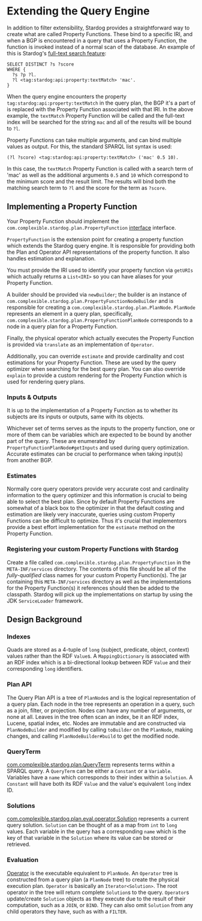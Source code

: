 # Extending the Query Engine

In addition to filter extensibility, Stardog provides a straightforward way to create what are called Property Functions.
These bind to a specific IRI, and when a BGP is encountered in a query that uses a Property Function, the function
is invoked instead of a normal scan of the database. An example of this is Stardog's 
[full-text search feature](http://docs.stardog.com/#_integration_with_sparql):

```sparql
SELECT DISTINCT ?s ?score
WHERE {
  ?s ?p ?l.
  ?l <tag:stardog:api:property:textMatch> 'mac'.
}

```

When the query engine encounters the property `tag:stardog:api:property:textMatch` in the query plan, the BGP it's a 
part of is replaced with the Property Function associated with that IRI. In the above example, the `textMatch` Property
Function will be called and the full-text index will be searched for the string `mac` and all of the results will
be bound to `?l`.

Property Functions can take multiple arguments, and can bind multiple values as output. For this, the standard
SPARQL list syntax is used:

```sparql
(?l ?score) <tag:stardog:api:property:textMatch> ('mac' 0.5 10).
```

In this case, the `textMatch` Property Function is called with a search term of 'mac' as well as the additional 
arguments `0.5` and `10` which correspond to the minimum score and the result limit. The results will bind both the
matching search term to `?l` and the score for the term as `?score`.

## Implementing a Property Function

Your Property Function should implement the `com.complexible.stardog.plan.PropertyFunction` 
[interface](http://docs.stardog.com/java/snarl/com/complexible/stardog/plan/PropertyFunction.html) interface. 

`PropertyFunction` is the extension point for creating a property function which extends the Stardog query engine. It
is responsible for providing both the Plan and Operator API representations of the property function. It also
handles estimation and explanation.

You must provide the IRI used to identify your property function via `getURIs` which actually returns a `List<IRI>` so 
you can have aliases for your Property Function.

A builder should be provided via `newBuilder`; the builder is an instance of 
`com.complexible.stardog.plan.PropertyFunctionNodeBuilder` and is responsible for creating a 
`com.complexible.stardog.plan.PlanNode`. `PlanNode` represents an element in a query plan, specifically, 
`com.complexible.stardog.plan.PropertyFunctionPlanNode` corresponds to a node in a query plan for a Property Function.

Finally, the physical operator which actually executes the Property Function is provided via `translate` as an 
implementation of `Operator`.

Additionally, you can override `estimate` and provide cardinality and cost estimations for your Property Function. These
are used by the query optimizer when searching for the best query plan. You can also override `explain` to provide a
custom rendering for the Property Function which is used for rendering query plans.

### Inputs & Outputs

It is up to the implementation of a Property Function as to whether its subjects are its inputs or outputs, same with 
its objects.

Whichever set of terms serves as the inputs to the property function, one or more of them can be variables which are
expected to be bound by another part of the query. These are enumerated by `PropertyFunctionPlanNode#getInputs` and used
during query optimization. Accurate estimates can be crucial to performance when taking input(s) from another BGP.

### Estimates

Normally core query operators provide very accurate cost and cardinality information to the query optimizer and this 
information is crucial to being able to select the best plan. Since by default Property Functions are somewhat of a 
black box to the optimizer in that the default costing and estimation are likely very inaccurate, queries using
custom Property Functions can be difficult to optimize. Thus it's crucial that implementors provide a best effort
implementation for the `estimate` method on the Property Function.

### Registering your custom Property Functions with Stardog

Create a file called `com.complexible.stardog.plan.PropertyFunction` in the `META-INF/services` directory.
The contents of this file should be all of the *fully-qualified* class names for your custom Property Function(s).  The
jar containing this `META-INF/services` directory as well as the implementations for the Property Function(s) it references 
should then be added to the classpath. Stardog will pick up the implementations on startup by using the 
JDK `ServiceLoader` framework.

## Design Background

### Indexes

Quads are stored as a 4-tuple of `long` (subject, predicate, object, context) values rather than the RDF `Value`s. 
A `MappingDictionary` is associated with an RDF index which is a bi-directional lookup between RDF `Value` and their 
corresponding `long` identifiers.

### Plan API

The Query Plan API is a tree of `PlanNode`s and is the logical representation of a query plan. Each node in the tree 
represents an operation in a query, such as a join, filter, or projection. Nodes can have any number of arguments, or 
none at all. Leaves in the tree often scan an index, be it an RDF index, Lucene, spatial index, etc. Nodes are 
immutable and are constructed via `PlanNodeBuilder` and modified by calling `toBuilder` on the `PlanNode`, making
changes, and calling `PlanNodeBuilder#build` to get the modified node.

### QueryTerm

[com.complexible.stardog.plan.QueryTerm](http://docs.stardog.com/java/snarl/com/complexible/stardog/plan/QueryTerm.html)
represents terms within a SPARQL query. A `QueryTerm` can be either a `Constant` or a `Variable`. Variables have a `name`
which corresponds to their index within a `Solution`. A `Constant` will have both its RDF `Value` and the value's
equivalent `long` index ID.

### Solutions

[com.complexible.stardog.plan.eval.operator.Solution](http://docs.stardog.com/java/snarl/com/complexible/stardog/plan/eval/operator/Solution.html)
represents a current query solution. `Solution` can be thought of as a map from `int` to `long` values. Each variable 
in the query has a corresponding `name` which is the key of that variable in the `Solution` where its value can be 
stored or retrieved.

### Evaluation

[Operator](http://docs.stardog.com/java/snarl/com/complexible/stardog/plan/eval/operator/Operator.html) is the executable
equivalent to `PlanNode`. An `Operator` tree is constructed from a query plan (a `PlanNode` tree) to create the 
physical execution plan. `Operator` is basically an `Iterator<Solution>`. The root operator in the tree will return
complete `Solution`s to the query. `Operator`s update/create `Solution` objects as they execute due to the result
of their computation, such as a `JOIN`, or `BIND`. They can also omit `Solution` from any child operators they have, 
such as with a `FILTER`.

